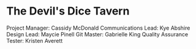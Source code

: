 # The Devil's Dice Tavern
Project Manager: Cassidy McDonald
Communications Lead: Kye Abshire
Design Lead: Maycie Pinell
Git Master: Gabrielle King
Quality Assurance Tester: Kristen Averett
